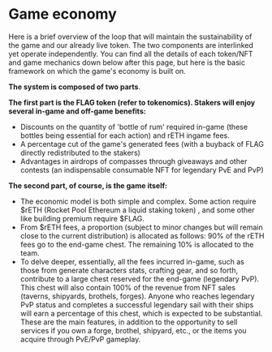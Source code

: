 # Game economy

Here is a brief overview of the loop that will maintain the sustainability of the game and our already live token. The two components are interlinked yet operate independently. You can find all the details of each token/NFT and game mechanics down below after this page, but here is the basic framework on which the game's economy is built on.



**The system is composed of two parts**.&#x20;

**The first part is the FLAG token (refer to tokenomics). Stakers will enjoy several in-game and off-game benefits:**

* Discounts on the quantity of 'bottle of rum' required in-game (these bottles being essential for each action) and rETH ingame fees.
* A percentage cut of the game's generated fees (with a buyback of FLAG directly redistributed to the stakers)
* Advantages in airdrops of compasses through giveaways and other contests (an indispensable consumable NFT for legendary PvE and PvP)



**The second part, of course, is the game itself:**&#x20;

* The economic model is both simple and complex.  Some action require $rETH (Rocket Pool Ethereum a liquid staking token) , and some other like building premium require $FLAG.
* From $rETH fees, a proportion (subject to minor changes but will remain close to the current distribution) is allocated as follows: 90% of the rETH fees go to the end-game chest. The remaining 10% is allocated to the team.
* To delve deeper, essentially, all the fees incurred in-game, such as those from generate characters stats, crafting gear, and so forth, contribute to a large chest reserved for the end-game (legendary PvP). This chest will also contain 100% of the revenue from NFT sales (taverns, shipyards, brothels, forges). Anyone who reaches legendary PvP status and completes a successful legendary sail with their ships will earn a percentage of this chest, which is expected to be substantial. These are the main features, in addition to the opportunity to sell services if you own a forge, brothel, shipyard, etc., or the items you acquire through PvE/PvP gameplay.
